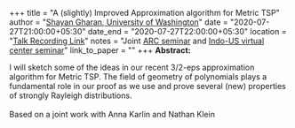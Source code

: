 +++
title = "A (slightly) Improved Approximation algorithm for Metric TSP"
author = "<a href="https://homes.cs.washington.edu/~shayan/" target="_blank">Shayan Gharan, University of Washington</a>"
date = "2020-07-27T21:00:00+05:30"
date_end = "2020-07-27T22:00:00+05:30"
location = "<a href="https://bluejeans.com/s/Thd_xiCqwr3/" target="_blank">Talk Recording Link</a>"
notes = "Joint <a href = "http://www.arc.gatech.edu/" target = "_blank">ARC seminar</a> and <a href='https://polyalg.csa.iisc.ac.in/'>Indo-US virtual center seminar</a>"
link_to_paper = ""
+++
<b>Abstract:</b>

I will sketch some of the ideas in our recent 3/2-eps approximation algorithm for Metric TSP. The field of geometry of polynomials plays a fundamental role in our proof as we use and prove several (new) properties of strongly Rayleigh distributions.
<br><br>
Based on a joint work with Anna Karlin and Nathan Klein